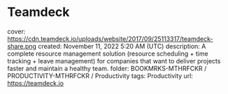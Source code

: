 # Teamdeck

cover: https://cdn.teamdeck.io/uploads/website/2017/09/25113317/teamdeck-share.png
created: November 11, 2022 5:20 AM (UTC)
description: A complete resource management solution (resource scheduling + time tracking + leave management)  for companies that want to deliver projects faster and maintain a healthy team.
folder: BOOKMRKS-MTHRFCKR / PRODUCTIVITY-MTHRFCKR / Productivity
tags: Productivity
url: https://teamdeck.io
